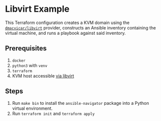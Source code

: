 # Libvirt Example

This Terraform configuration creates a KVM domain using the [`dmacvicar/libvirt`](https://registry.terraform.io/providers/dmacvicar/libvirt/latest/docs) provider, constructs an Ansible inventory containing the virtual machine, and runs a playbook against said inventory.

## Prerequisites

1. `docker`
2. `python3` with `venv`
3. `terraform`
4. KVM host accessible [via libvirt](https://registry.terraform.io/providers/dmacvicar/libvirt/latest/docs#the-connection-uri)

## Steps

1. Run `make bin` to install the `ansible-navigator` package into a Python virtual environment.
2. Run `terraform init` and `terraform apply`
